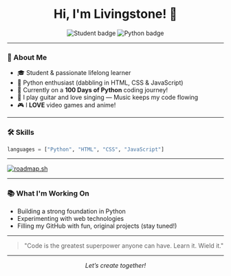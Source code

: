 <!-- Profile README for TheAliveStone -->

<h1 align="center">Hi, I'm Livingstone! 👋</h1>

<p align="center">
  <img src="https://img.shields.io/badge/Student-Learner-blue?style=flat-square" alt="Student badge"/>
  <img src="https://img.shields.io/badge/Python-100%20Days%20Challenge-yellowgreen?style=flat-square" alt="Python badge"/>
</p>

---

### 🌱 About Me

- 🎓 Student & passionate lifelong learner
- 🐍 Python enthusiast (dabbling in HTML, CSS & JavaScript)
- 🚀 Currently on a **100 Days of Python** coding journey!
- 🎸 I play guitar and love singing — Music keeps my code flowing
- 🎮 I **LOVE** video games and anime!

---

### 🛠️ Skills

```python
languages = ["Python", "HTML", "CSS", "JavaScript"]
```

---

[![roadmap.sh](https://roadmap.sh/card/tall/670d7b39791f57dd60e71cb6?variant=dark)](https://roadmap.sh)

---

### 📚 What I'm Working On

- Building a strong foundation in Python
- Experimenting with web technologies
- Filling my GitHub with fun, original projects (stay tuned!)

---

> "Code is the greatest superpower anyone can have. Learn it. Wield it."

---

<p align="center">
  <em>Let’s create together!</em>
</p>
